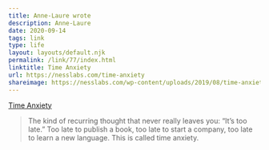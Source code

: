 ```yaml
---
title: Anne-Laure wrote
description: Anne-Laure
date: 2020-09-14
tags: link
type: life
layout: layouts/default.njk
permalink: /link/77/index.html
linktitle: Time Anxiety
url: https://nesslabs.com/time-anxiety
shareimage: https://nesslabs.com/wp-content/uploads/2019/08/time-anxiety-banner.png
---
```


[Time Anxiety](https://nesslabs.com/time-anxiety)

> The kind of recurring thought that never really leaves you: “It’s too late.” Too late to publish a book, too late to start a company, too late to learn a new language. This is called time anxiety. 
